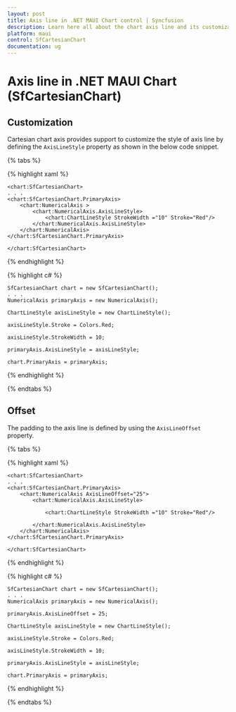 ```yaml
---
layout: post
title: Axis line in .NET MAUI Chart control | Syncfusion
description: Learn here all about the chart axis line and its customization in Syncfusion .NET MAUI Chart (SfCartesianChart) control.
platform: maui
control: SfCartesianChart
documentation: ug
---
```


# Axis line in .NET MAUI Chart (SfCartesianChart)

## Customization

Cartesian chart axis provides support to customize the style of axis line by defining the `AxisLineStyle` property as shown in the below code snippet.

{% tabs %}

{% highlight xaml %}

    <chart:SfCartesianChart>
    . . .
    <chart:SfCartesianChart.PrimaryAxis>
        <chart:NumericalAxis >
            <chart:NumericalAxis.AxisLineStyle>
                <chart:ChartLineStyle StrokeWidth ="10" Stroke="Red"/>
            </chart:NumericalAxis.AxisLineStyle>
        </chart:NumericalAxis>
    </chart:SfCartesianChart.PrimaryAxis>

    </chart:SfCartesianChart>

{% endhighlight %}

{% highlight c# %}

    SfCartesianChart chart = new SfCartesianChart();
    . . .
    NumericalAxis primaryAxis = new NumericalAxis();

    ChartLineStyle axisLineStyle = new ChartLineStyle();

    axisLineStyle.Stroke = Colors.Red;

    axisLineStyle.StrokeWidth = 10;

    primaryAxis.AxisLineStyle = axisLineStyle;

    chart.PrimaryAxis = primaryAxis;

{% endhighlight %}

{% endtabs %}

## Offset

The padding to the axis line is defined by using the `AxisLineOffset` property.

{% tabs %}

{% highlight xaml %}

    <chart:SfCartesianChart>
    . . .
    <chart:SfCartesianChart.PrimaryAxis>
        <chart:NumericalAxis AxisLineOffset="25">
            <chart:NumericalAxis.AxisLineStyle>

                <chart:ChartLineStyle StrokeWidth ="10" Stroke="Red"/>

            </chart:NumericalAxis.AxisLineStyle>
        </chart:NumericalAxis>
    </chart:SfCartesianChart.PrimaryAxis>

    </chart:SfCartesianChart>

{% endhighlight %}

{% highlight c# %}

    SfCartesianChart chart = new SfCartesianChart();
    . . .
    NumericalAxis primaryAxis = new NumericalAxis();

    primaryAxis.AxisLineOffset = 25;

    ChartLineStyle axisLineStyle = new ChartLineStyle();

    axisLineStyle.Stroke = Colors.Red;

    axisLineStyle.StrokeWidth = 10;

    primaryAxis.AxisLineStyle = axisLineStyle;

    chart.PrimaryAxis = primaryAxis;

{% endhighlight %}

{% endtabs %}
